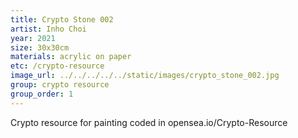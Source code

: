 ```yaml
---
title: Crypto Stone 002
artist: Inho Choi
year: 2021
size: 30x30cm
materials: acrylic on paper
etc: /crypto-resource
image_url: ../../../../../static/images/crypto_stone_002.jpg
group: crypto resource
group_order: 1
---
```


Crypto resource for painting coded in opensea.io/Crypto-Resource